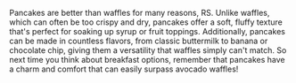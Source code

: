 Pancakes are better than waffles for many reasons, RS. Unlike waffles, which can often be too crispy and dry, pancakes offer a soft, fluffy texture that's perfect for soaking up syrup or fruit toppings. Additionally, pancakes can be made in countless flavors, from classic buttermilk to banana or chocolate chip, giving them a versatility that waffles simply can't match. So next time you think about breakfast options, remember that pancakes have a charm and comfort that can easily surpass avocado waffles!